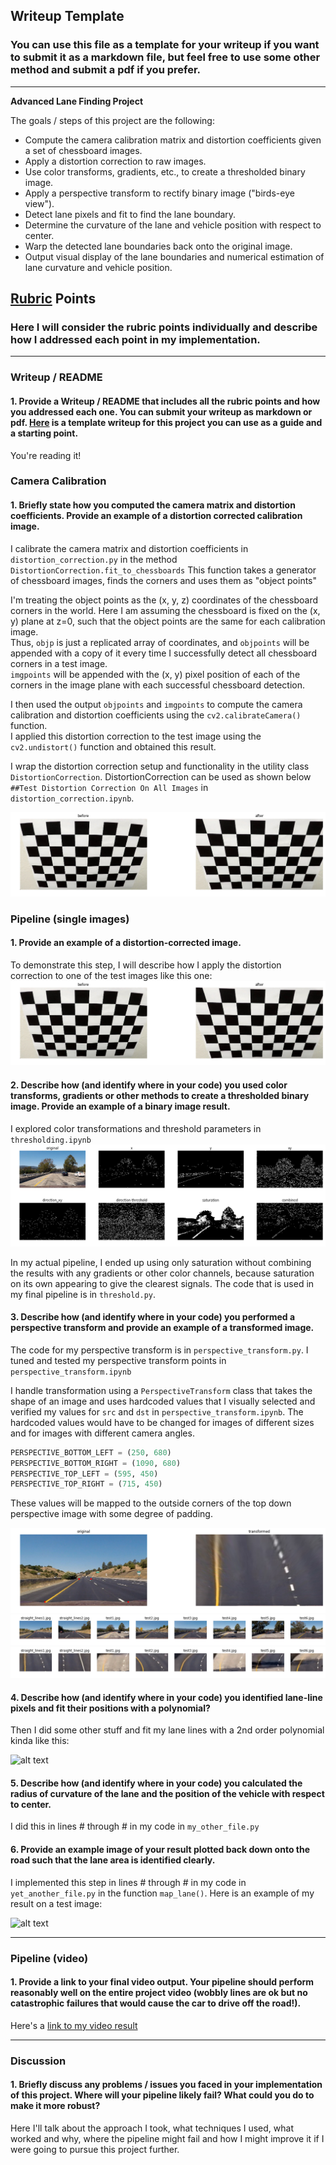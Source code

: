 ## Writeup Template

### You can use this file as a template for your writeup if you want to submit it as a markdown file, but feel free to use some other method and submit a pdf if you prefer.

---

**Advanced Lane Finding Project**

The goals / steps of this project are the following:

* Compute the camera calibration matrix and distortion coefficients given a set of chessboard images.
* Apply a distortion correction to raw images.
* Use color transforms, gradients, etc., to create a thresholded binary image.
* Apply a perspective transform to rectify binary image ("birds-eye view").
* Detect lane pixels and fit to find the lane boundary.
* Determine the curvature of the lane and vehicle position with respect to center.
* Warp the detected lane boundaries back onto the original image.
* Output visual display of the lane boundaries and numerical estimation of lane curvature and vehicle position.

[//]: # (Image References)

[image1]: ./examples/undistort_output.png "Undistorted"
[image2]: ./test_images/test1.jpg "Road Transformed"
[image3]: ./examples/binary_combo_example.jpg "Binary Example"
[image4]: ./examples/warped_straight_lines.jpg "Warp Example"
[image5]: ./examples/color_fit_lines.jpg "Fit Visual"
[image6]: ./examples/example_output.jpg "Output"
[video1]: ./project_video.mp4 "Video"

[undistort]: ./writeup_images/distortion_correction_example.png "Distortion Correction Example"
[thresholding]: ./writeup_images/thresholding.png "Thresholding tuning images"
[large_transform_example]: ./writeup_images/large_transform_example.png "Large Perspective Transformation Example"
[with_dots_all]: ./writeup_images/with_dots_all.png "Dots showing transformation points"
[transformed_all]: ./writeup_images/transformed_all.png "All example images transformed"

## [Rubric](https://review.udacity.com/#!/rubrics/571/view) Points

### Here I will consider the rubric points individually and describe how I addressed each point in my implementation.  

---

### Writeup / README

#### 1. Provide a Writeup / README that includes all the rubric points and how you addressed each one.  You can submit your writeup as markdown or pdf.  [Here](https://github.com/udacity/CarND-Advanced-Lane-Lines/blob/master/writeup_template.md) is a template writeup for this project you can use as a guide and a starting point.  

You're reading it!

### Camera Calibration

#### 1. Briefly state how you computed the camera matrix and distortion coefficients. Provide an example of a distortion corrected calibration image.

I calibrate the camera matrix and distortion coefficients in `distortion_correction.py` in the method `DistortionCorrection.fit_to_chessboards`
This function takes a generator of chessboard images, finds the corners and uses them as "object points"

I'm treating the object points as the (x, y, z) coordinates of the chessboard corners in the world. 
Here I am assuming the chessboard is fixed on the (x, y) plane at z=0, such that the object points are the same for each calibration image.  
Thus, `objp` is just a replicated array of coordinates, and `objpoints` will be appended with a copy of it every time I successfully detect all chessboard corners in a test image.  
`imgpoints` will be appended with the (x, y) pixel position of each of the corners in the image plane with each successful chessboard detection.  

I then used the output `objpoints` and `imgpoints` to compute the camera calibration and distortion coefficients using the `cv2.calibrateCamera()` function.  
I applied this distortion correction to the test image using the `cv2.undistort()` function and obtained this result.
 
I wrap the distortion correction setup and functionality in the utility class `DistortionCorrection`.
DistortionCorrection can be used as shown below `##Test Distortion Correction On All Images` in `distortion_correction.ipynb`.

![Example of distortion correction][undistort]

### Pipeline (single images)

#### 1. Provide an example of a distortion-corrected image.

To demonstrate this step, I will describe how I apply the distortion correction to one of the test images like this one:
![Example of distortion correction][undistort]

#### 2. Describe how (and identify where in your code) you used color transforms, gradients or other methods to create a thresholded binary image.  Provide an example of a binary image result.

I explored color transformations and threshold parameters in `thresholding.ipynb`
![Images from tuning gradient and color channel thresholding][thresholding]

In my actual pipeline, I ended up using only saturation without combining the results with any gradients or other color channels, because
saturation on its own appearing to give the clearest signals. The code that is used in my final pipeline is in `threshold.py`.

#### 3. Describe how (and identify where in your code) you performed a perspective transform and provide an example of a transformed image.

The code for my perspective transform is in `perspective_transform.py`. 
I tuned and tested my perspective transform points in `perspective_transform.ipynb`

I handle transformation using a `PerspectiveTransform` class that takes the shape of an image and uses hardcoded values
that I visually selected and verified my values for `src` and `dst` in `perspective_transform.ipynb`. 
The hardcoded values would have to be changed for images of different sizes and for images with different camera angles.

```python
PERSPECTIVE_BOTTOM_LEFT = (250, 680)
PERSPECTIVE_BOTTOM_RIGHT = (1090, 680)
PERSPECTIVE_TOP_LEFT = (595, 450)
PERSPECTIVE_TOP_RIGHT = (715, 450)
```

These values will be mapped to the outside corners of the top down perspective image with some degree of padding.

![Large Perspective Transformation Example][large_transform_example]
![Dots showing transformation points][with_dots_all]
![All example images transformed][transformed_all]


#### 4. Describe how (and identify where in your code) you identified lane-line pixels and fit their positions with a polynomial?

Then I did some other stuff and fit my lane lines with a 2nd order polynomial kinda like this:

![alt text][image5]

#### 5. Describe how (and identify where in your code) you calculated the radius of curvature of the lane and the position of the vehicle with respect to center.

I did this in lines # through # in my code in `my_other_file.py`

#### 6. Provide an example image of your result plotted back down onto the road such that the lane area is identified clearly.

I implemented this step in lines # through # in my code in `yet_another_file.py` in the function `map_lane()`.  Here is an example of my result on a test image:

![alt text][image6]

---

### Pipeline (video)

#### 1. Provide a link to your final video output.  Your pipeline should perform reasonably well on the entire project video (wobbly lines are ok but no catastrophic failures that would cause the car to drive off the road!).

Here's a [link to my video result](./project_video.mp4)

---

### Discussion

#### 1. Briefly discuss any problems / issues you faced in your implementation of this project.  Where will your pipeline likely fail?  What could you do to make it more robust?

Here I'll talk about the approach I took, what techniques I used, what worked and why, where the pipeline might fail and how I might improve it if I were going to pursue this project further.  
